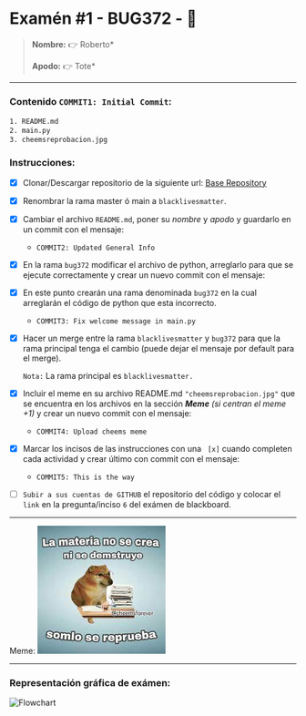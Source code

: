 # Examén #1 - BUG372 - 🐛

> __Nombre:__ 👉 Roberto*
>
> __Apodo:__ 👉 Tote*
>
>
---
### Contenido `COMMIT1: Initial Commit`:

	1. README.md
	2. main.py
	3. cheemsreprobacion.jpg

### Instrucciones:

- [X] Clonar/Descargar repositorio de la siguiente url: [Base Repository](https://github.com/cheemsdoggie/bug372.git)
- [X] Renombrar la rama master ó main a `blacklivesmatter`.
- [X] Cambiar el archivo `README.md`, poner su *nombre* y *apodo* y guardarlo en un commit con el mensaje:
  - `COMMIT2: Updated General Info`
- [X] En la rama `bug372` modificar el archivo de python, arreglarlo para que se ejecute correctamente y crear un nuevo commit con el mensaje:
- [X] En este punto crearán una rama denominada `bug372` en la cual arreglarán el código de python que esta incorrecto.
  - `COMMIT3: Fix welcome message in main.py`
- [X] Hacer un merge entre la rama `blacklivesmatter` y `bug372` para que la rama principal tenga el cambio (puede dejar el mensaje por default para el merge).

	`Nota:` La rama principal es `blacklivesmatter.`
- [X] Incluir el meme en su archivo README.md `"cheemsreprobacion.jpg"` que se encuentra en los archivos en la sección ___Meme___ *(si centran el meme +1)* y crear un nuevo commit con el mensaje:
	- `COMMIT4: Upload cheems meme`
- [X] Marcar los incisos de las instrucciones con una ` [x]` cuando completen cada actividad y crear último con commit con el mensaje:
  - `COMMIT5: This is the way`
- [ ] `Subir a sus cuentas de GITHUB` el repositorio del código y colocar el `link` en la pregunta/inciso `6` del exámen de blackboard.
---
Meme: ![alt text](cheemsreprobacion.jpg)

---
### Representación gráfica de exámen:

![Flowchart](https://i.postimg.cc/FsJp36xG/flowchart.jpg)
